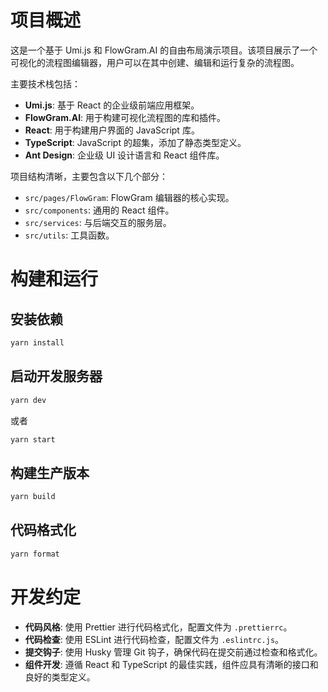 # 项目概述

这是一个基于 Umi.js 和 FlowGram.AI 的自由布局演示项目。该项目展示了一个可视化的流程图编辑器，用户可以在其中创建、编辑和运行复杂的流程图。

主要技术栈包括：
- **Umi.js**: 基于 React 的企业级前端应用框架。
- **FlowGram.AI**: 用于构建可视化流程图的库和插件。
- **React**: 用于构建用户界面的 JavaScript 库。
- **TypeScript**: JavaScript 的超集，添加了静态类型定义。
- **Ant Design**: 企业级 UI 设计语言和 React 组件库。

项目结构清晰，主要包含以下几个部分：
- `src/pages/FlowGram`: FlowGram 编辑器的核心实现。
- `src/components`: 通用的 React 组件。
- `src/services`: 与后端交互的服务层。
- `src/utils`: 工具函数。

# 构建和运行

## 安装依赖

```bash
yarn install
```

## 启动开发服务器

```bash
yarn dev
```

或者

```bash
yarn start
```

## 构建生产版本

```bash
yarn build
```

## 代码格式化

```bash
yarn format
```

# 开发约定

- **代码风格**: 使用 Prettier 进行代码格式化，配置文件为 `.prettierrc`。
- **代码检查**: 使用 ESLint 进行代码检查，配置文件为 `.eslintrc.js`。
- **提交钩子**: 使用 Husky 管理 Git 钩子，确保代码在提交前通过检查和格式化。
- **组件开发**: 遵循 React 和 TypeScript 的最佳实践，组件应具有清晰的接口和良好的类型定义。